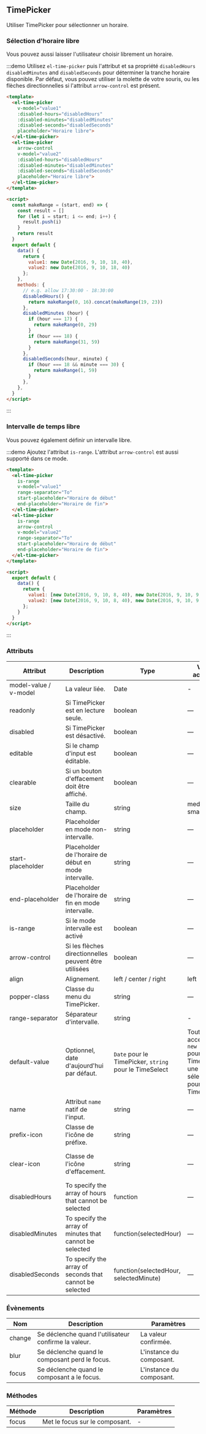 ## TimePicker

Utiliser TimePicker pour sélectionner un horaire.

### Sélection d'horaire libre

Vous pouvez aussi laisser l'utilisateur choisir librement un horaire.

:::demo Utilisez `el-time-picker` puis l'attribut et sa propriété `disabledHours` `disabledMinutes` and `disabledSeconds` pour déterminer la tranche horaire disponible. Par défaut, vous pouvez utiliser la molette de votre souris, ou les flèches directionnelles si l'attribut `arrow-control` est présent.

```html
<template>
  <el-time-picker
    v-model="value1"
    :disabled-hours="disabledHours"
    :disabled-minutes="disabledMinutes"
    :disabled-seconds="disabledSeconds"
    placeholder="Horaire libre">
  </el-time-picker>
  <el-time-picker
    arrow-control
    v-model="value2"
    :disabled-hours="disabledHours"
    :disabled-minutes="disabledMinutes"
    :disabled-seconds="disabledSeconds"
    placeholder="Horaire libre">
  </el-time-picker>
</template>

<script>
  const makeRange = (start, end) => {
    const result = []
    for (let i = start; i <= end; i++) {
      result.push(i)
    }
    return result
  }
  export default {
    data() {
      return {
        value1: new Date(2016, 9, 10, 18, 40),
        value2: new Date(2016, 9, 10, 18, 40)
      };
    },
    methods: {
      // e.g. allow 17:30:00 - 18:30:00
      disabledHours() {
        return makeRange(0, 16).concat(makeRange(19, 23))
      },
      disabledMinutes (hour) {
        if (hour === 17) {
          return makeRange(0, 29)
        }
        if (hour === 18) {
          return makeRange(31, 59)
        }
      },
      disabledSeconds(hour, minute) {
        if (hour === 18 && minute === 30) {
          return makeRange(1, 59)
        }
      },
    },
  }
</script>
```
:::

### Intervalle de temps libre

Vous pouvez également définir un intervalle libre.

:::demo Ajoutez l'attribut `is-range`. L'attribut `arrow-control` est aussi supporté dans ce mode.
```html
<template>
  <el-time-picker
    is-range
    v-model="value1"
    range-separator="To"
    start-placeholder="Horaire de début"
    end-placeholder="Horaire de fin">
  </el-time-picker>
  <el-time-picker
    is-range
    arrow-control
    v-model="value2"
    range-separator="To"
    start-placeholder="Horaire de début"
    end-placeholder="Horaire de fin">
  </el-time-picker>
</template>

<script>
  export default {
    data() {
      return {
        value1: [new Date(2016, 9, 10, 8, 40), new Date(2016, 9, 10, 9, 40)],
        value2: [new Date(2016, 9, 10, 8, 40), new Date(2016, 9, 10, 9, 40)]
      };
    }
  }
</script>
```
:::

### Attributs

| Attribut      | Description          | Type      | Valeurs acceptées       | Défaut  |
|---------- |-------------- |---------- |--------------------------------  |-------- |
| model-value / v-model | La valeur liée. | Date | - | - |
| readonly | Si TimePicker est en lecture seule. | boolean | — | false |
| disabled | Si TimePicker est désactivé. | boolean | — | false |
| editable | Si le champ d'input est éditable. | boolean | — | true |
| clearable | Si un bouton d'effacement doit être affiché. | boolean | — | true |
| size | Taille du champ. | string | medium / small / mini | — |
| placeholder | Placeholder en mode non-intervalle. | string | — | — |
| start-placeholder | Placeholder de l'horaire de début en mode intervalle. | string | — | — |
| end-placeholder | Placeholder de l'horaire de fin en mode intervalle. | string | — | — |
| is-range | Si le mode intervalle est activé | boolean | — | false |
| arrow-control | Si les flèches directionnelles peuvent être utilisées | boolean | — | false |
| align | Alignement. | left / center / right | left |
| popper-class | Classe du menu du TimePicker. | string | — | — |
| range-separator | Séparateur d'intervalle. | string | - | '-' |
| default-value | Optionnel, date d'aujourd'hui par défaut. | `Date` pour le TimePicker, `string` pour le TimeSelect | Toute valeur acceptée par `new Date()` pour le TimePicker, une valeur sélectionnable pour TimeSelect. | — |
| name | Attribut `name` natif de l'input. | string | — | — |
| prefix-icon | Classe de l'icône de préfixe. | string | — | el-icon-time |
| clear-icon | Classe de l'icône d'effacement. | string | — | el-icon-circle-close |
| disabledHours | To specify the array of hours that cannot be selected | function | — | - |
| disabledMinutes | To specify the array of minutes that cannot be selected | function(selectedHour) | — | - |
| disabledSeconds | To specify the array of seconds that cannot be selected | function(selectedHour, selectedMinute) | — | - |

### Évènements

| Nom | Description | Paramètres |
|---------|--------|---------|
| change | Se déclenche quand l'utilisateur confirme la valeur. | La valeur confirmée. |
| blur | Se déclenche quand le composant perd le focus. | L'instance du composant. |
| focus | Se déclenche quand le composant a le focus. | L'instance du composant. |

### Méthodes

| Méthode | Description | Paramètres |
| ---- | ---- | ---- |
| focus | Met le focus sur le composant. | - |
